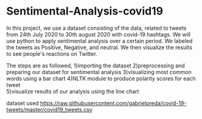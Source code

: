 # Sentimental-Analysis-covid19
In this project, we use a dataset consisting of the data, related to tweets from 24th July 2020 to  30th august 2020 with covid-19 hashtags. We will use python to apply sentimental analysis over a certain period. We labeled the tweets as Positive, Negative, and neutral. We then visualize the results to see people's reactions on Twitter.

The steps are as followed,
1)importing the dataset 
2)preprocessing and preparing our dataset for sentimental analysis
3)visualizing most common words using a bar chart
4)NLTK module to produce polarity scores for each tweet  
5)visualize results of our analysis using the line chart

dataset used https://raw.githubusercontent.com/gabrielpreda/covid-19-tweets/master/covid19_tweets.csv
